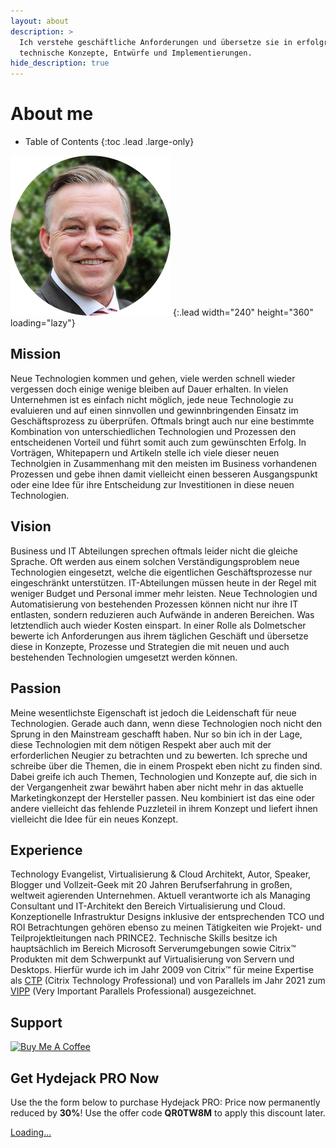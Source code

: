 ```yaml
---
layout: about
description: >
  Ich verstehe geschäftliche Anforderungen und übersetze sie in erfolgreiche
  technische Konzepte, Entwürfe und Implementierungen.
hide_description: true
---
```


# About me

- Table of Contents
{:toc .lead .large-only}

![Thomas Krampe](/assets/img/blog/ThomasKrampe@0,5.png)
{:.lead width="240" height="360" loading="lazy"}

## Mission

Neue Technologien kommen und gehen, viele werden schnell wieder vergessen doch einige wenige bleiben auf Dauer erhalten. In vielen Unternehmen ist es einfach nicht möglich, jede neue Technologie zu evaluieren und auf einen sinnvollen und gewinnbringenden Einsatz im Geschäftsprozess zu überprüfen. Oftmals bringt auch nur eine bestimmte Kombination von unterschiedlichen Technologien und Prozessen den entscheidenen Vorteil und führt somit auch zum gewünschten Erfolg. In Vorträgen, Whitepapern und Artikeln stelle ich viele dieser neuen Technolgien in Zusammenhang mit den meisten im Business vorhandenen Prozessen und gebe ihnen damit vielleicht einen besseren Ausgangspunkt oder eine Idee für ihre Entscheidung zur Investitionen in diese neuen Technologien.

## Vision

Business und IT Abteilungen sprechen oftmals leider nicht die gleiche Sprache. Oft werden aus einem solchen Verständigungsproblem neue Technologien eingesetzt, welche die eigentlichen Geschäftsprozesse nur eingeschränkt unterstützen. IT-Abteilungen müssen heute in der Regel mit weniger Budget und Personal immer mehr leisten. Neue Technologien und Automatisierung von bestehenden Prozessen können nicht nur ihre IT entlasten, sondern reduzieren auch Aufwände in anderen Bereichen. Was letztendlich auch wieder Kosten einspart. In einer Rolle als Dolmetscher bewerte ich Anforderungen aus ihrem täglichen Geschäft und übersetze diese in Konzepte, Prozesse und Strategien die mit neuen und auch bestehenden Technologien umgesetzt werden können.

## Passion

Meine wesentlichste Eigenschaft ist jedoch die Leidenschaft für neue Technologien. Gerade auch dann, wenn diese Technologien noch nicht den Sprung in den Mainstream geschafft haben. Nur so bin ich in der Lage, diese Technologien mit dem nötigen Respekt aber auch mit der erforderlichen Neugier zu betrachten und zu bewerten. Ich spreche und schreibe über die Themen, die in einem Prospekt eben nicht zu finden sind. Dabei greife ich auch Themen, Technologien und Konzepte auf, die sich in der Vergangenheit zwar bewährt haben aber nicht mehr in das aktuelle Marketingkonzept der Hersteller passen. Neu kombiniert ist das eine oder andere vielleicht das fehlende Puzzleteil in ihrem Konzept und liefert ihnen vielleicht die Idee für ein neues Konzept.

<!--posts-->

<!--posts_list-->

## Experience

Technology Evangelist, Virtualisierung & Cloud Architekt, Autor, Speaker, Blogger und Vollzeit-Geek mit 20 Jahren Berufserfahrung in großen, weltweit agierenden Unternehmen. Aktuell verantworte ich als Managing Consultant und IT-Architekt den Bereich Virtualisierung und Cloud.  Konzeptionelle Infrastruktur Designs inklusive der entsprechenden TCO und ROI Betrachtungen gehören ebenso zu meinen Tätigkeiten wie Projekt- und Teilprojektleitungen nach PRINCE2. Technische Skills besitze ich hauptsächlich im Bereich Microsoft Serverumgebungen sowie Citrix™ Produkten mit dem Schwerpunkt auf Virtualisierung von Servern und Desktops. Hierfür wurde ich im Jahr 2009 von Citrix™ für meine Expertise als [CTP] (Citrix Technology Professional) und von Parallels im Jahr 2021 zum [VIPP] (Very Important Parallels Professional) ausgezeichnet.

<!--projects-->
## Support

<a href="https://www.buymeacoffee.com/thomaskrampe" target="_blank"><img src="https://cdn.buymeacoffee.com/buttons/v2/default-yellow.png" alt="Buy Me A Coffee" style="height: 60px !important;width: 217px !important;" ></a>

## Get Hydejack PRO Now

Use the the form below to purchase Hydejack PRO:
Price now permanently reduced by **30%**! Use the offer code **QR0TW8M** to apply this discount later.

<div class="gumroad-product-embed" data-gumroad-product-id="nuOluY"><a href="https://gumroad.com/l/nuOluY">Loading…</a></div>

[CTP]: https://www.citrix.com/community/ctp/awardees.html
[VIPP]: https://www.parallels.com/partners/vipp/#members